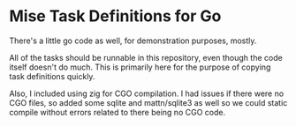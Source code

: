 # Mise Task Definitions for Go

There's a little go code as well, for demonstration purposes, mostly.

All of the tasks should be runnable in this repository, even though the code
itself doesn't do much. This is primarily here for the purpose of copying task
definitions quickly.

Also, I included using zig for CGO compilation. I had issues if there were no
CGO files, so added some sqlite and mattn/sqlite3 as well so we could static
compile without errors related to there being no CGO code.
